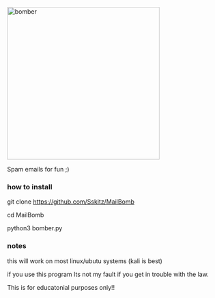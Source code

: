 <img width="357" alt="bomber" src="https://user-images.githubusercontent.com/67981768/97798431-37a4b780-1be3-11eb-9f90-ff076d8a6590.png">

Spam emails for fun ;)
 



### how to install 

git clone https://github.com/Sskitz/MailBomb

cd MailBomb 

python3 bomber.py

### notes

this will work on most linux/ubutu systems (kali is best)

if you use this program Its not my fault if you get in trouble with the law. 

This is for educatonial purposes only!!
                                         
